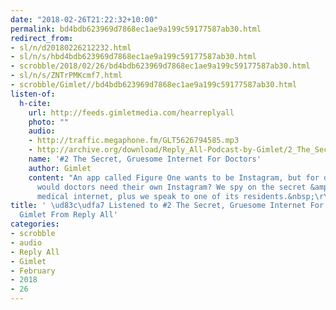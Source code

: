 ```yaml
---
date: "2018-02-26T21:22:32+10:00"
permalink: bd4bdb623969d7868ec1ae9a199c59177587ab30.html
redirect_from:
- sl/n/d20180226212232.html
- sl/n/s/hbd4bdb623969d7868ec1ae9a199c59177587ab30.html
- scrobble/2018/02/26/bd4bdb623969d7868ec1ae9a199c59177587ab30.html
- sl/n/s/ZNTrPMKcmf7.html
- scrobble/Gimlet//bd4bdb623969d7868ec1ae9a199c59177587ab30.html
listen-of:
  h-cite:
    url: http://feeds.gimletmedia.com/hearreplyall
    photo: ""
    audio:
    - http://traffic.megaphone.fm/GLT5626794585.mp3
    - http://archive.org/download/Reply_All-Podcast-by-Gimlet/2_The_Secret_Gruesome_Internet_For_Doctors.mp3
    name: '#2 The Secret, Gruesome Internet For Doctors'
    author: Gimlet
    content: "An app called Figure One wants to be Instagram, but for doctors. Why
      would doctors need their own Instagram? We spy on the secret &amp; disgusting
      medical internet, plus we speak to one of its residents.&nbsp;\r\n      "
title: ' \ud83c\udfa7 Listened to #2 The Secret, Gruesome Internet For Doctors by
  Gimlet From Reply All'
categories:
- scrobble
- audio
- Reply All
- Gimlet
- February
- 2018
- 26
---
```

